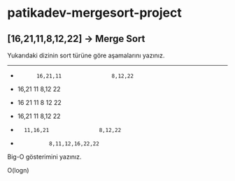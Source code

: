 # patikadev-mergesort-project
## [16,21,11,8,12,22] -> Merge Sort

Yukarıdaki dizinin sort türüne göre aşamalarını yazınız.
  
---------------------------------------------------------------------------------------------------------------
*			16,21,11				8,12,22
*	16,21		11				8,12		22
* 16	21		11			8	12		22

*   16,21		11                        8,12			22
*  		11,16,21				8,12,22
*				8,11,12,16,22,22


Big-O gösterimini yazınız.

O(logn)
